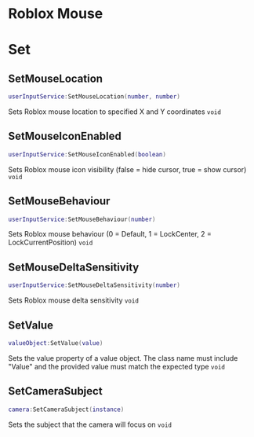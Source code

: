 # Roblox Mouse

# Set
## SetMouseLocation
```lua
userInputService:SetMouseLocation(number, number)
```
Sets Roblox mouse location to specified X and Y coordinates `void`

## SetMouseIconEnabled
```lua
userInputService:SetMouseIconEnabled(boolean)
```
Sets Roblox mouse icon visibility (false = hide cursor, true = show cursor) `void`

## SetMouseBehaviour
```lua
userInputService:SetMouseBehaviour(number)
```
Sets Roblox mouse behaviour (0 = Default, 1 = LockCenter, 2 = LockCurrentPosition) `void`

## SetMouseDeltaSensitivity
```lua
userInputService:SetMouseDeltaSensitivity(number)
```
Sets Roblox mouse delta sensitivity `void`

## SetValue
```lua
valueObject:SetValue(value)
```
Sets the value property of a value object. The class name must include "Value" and the provided value must match the expected type `void`

## SetCameraSubject
```lua
camera:SetCameraSubject(instance)
```
Sets the subject that the camera will focus on `void` 